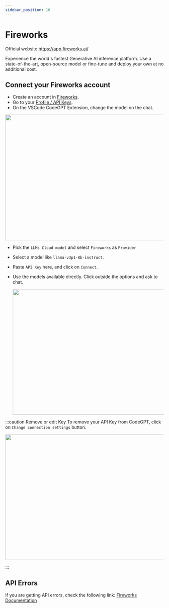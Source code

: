 ```yaml
---
sidebar_position: 16
---
```


# Fireworks
Official website https://app.fireworks.ai/

Experience the world's fastest Generative AI inference platform. Use a state-of-the-art, open-source model or fine-tune and deploy your own at no additional cost.

## Connect your Fireworks account
- Create an account in [Fireworks](https://app.fireworks.ai/login).
- Go to your [Profile / API Keys](https://app.fireworks.ai/users?tab=apps).
- On the VSCode CodeGPT Extension, change the model on the chat.

<p align="center"><img width="550" height="400" src="https://github.com/user-attachments/assets/0a6791c5-bdf1-4410-a77a-4e9083993b7a"/></p>


- Pick the `LLMs Cloud model` and select `Fireworks` as `Provider`
- Select a model like `llama-v3p1-8b-instruct`.
- Paste `API Key` here, and click on `Connect`.
- Use the models available directly. Click outside the options and ask to chat.

  <p align="center"><img width="550" height="400" src="https://github.com/user-attachments/assets/411dc9da-04fa-4c04-b8a5-5913155227ce"/></p>

:::caution Remove or edit Key
To remove your API Key from CodeGPT, click on `Change connection settings` button.
 <p align="center"><img width="550" height="400" src="https://github.com/user-attachments/assets/d1622215-5939-47a0-8180-a20d04425d37"/></p>
:::



## API Errors
If you are getting API errors, check the following link: [Fireworks Documentation](https://readme.fireworks.ai/docs)

